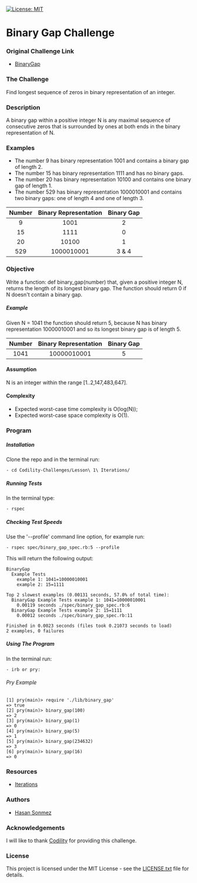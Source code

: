 [![License: MIT](https://img.shields.io/badge/License-MIT-yellow.svg)](LICENSE.txt)

# Binary Gap Challenge

### Original Challenge Link
- [BinaryGap](https://codility.com/programmers/lessons/1-iterations/binary_gap/)

### The Challenge

Find longest sequence of zeros in binary representation of an integer.

### Description

A binary gap within a positive integer N is any maximal sequence of consecutive zeros that is surrounded by ones at both ends in the binary representation of N.

### Examples

- The number 9 has binary representation 1001 and contains a binary gap of length 2.
- The number 15 has binary representation 1111 and has no binary gaps.
- The number 20 has binary representation 10100 and contains one binary gap of length 1.
- The number 529 has binary representation 1000010001 and contains two binary gaps: one of length 4 and one of length 3.

Number  | Binary Representation | Binary Gap
:-------------: | :------------------------------:	| :-------------: |
9 | 1001 | 2
15 | 1111 | 0
20 | 10100 | 1
529 | 1000010001 | 3 & 4

### Objective
Write a function: def binary_gap(number) that, given a positive integer N, returns the length of its longest binary gap. The function should return 0 if N doesn't contain a binary gap.

##### Example

Given N = 1041 the function should return 5, because N has binary representation 10000010001 and so its longest binary gap is of length 5.

Number  | Binary Representation | Binary Gap
:-------------: | :------------------------------:	| :-------------: |
1041 | 10000010001 | 5

#### Assumption

N is an integer within the range [1..2,147,483,647].

#### Complexity

- Expected worst-case time complexity is O(log(N));
- Expected worst-case space complexity is O(1).

### Program

##### Installation
Clone the repo and in the terminal run:
```
- cd Codility-Challenges/Lesson\ 1\ Iterations/
```

##### Running Tests
In the terminal type:
```
- rspec
```

##### Checking Test Speeds
Use the '--profile' command line option, for example run:

```
- rspec spec/binary_gap_spec.rb:5 --profile
```

This will return the following output:

```
BinaryGap
  Example Tests
    example 1: 1041=10000010001
    example 2: 15=1111

Top 2 slowest examples (0.00131 seconds, 57.0% of total time):
  BinaryGap Example Tests example 1: 1041=10000010001
    0.00119 seconds ./spec/binary_gap_spec.rb:6
  BinaryGap Example Tests example 2: 15=1111
    0.00012 seconds ./spec/binary_gap_spec.rb:11

Finished in 0.0023 seconds (files took 0.21073 seconds to load)
2 examples, 0 failures
```

##### Using The Program
In the terminal run:

```
- irb or pry:
```

###### Pry Example
```
[1] pry(main)> require './lib/binary_gap'
=> true
[2] pry(main)> binary_gap(100)
=> 2
[3] pry(main)> binary_gap(1)
=> 0
[4] pry(main)> binary_gap(5)
=> 1
[5] pry(main)> binary_gap(234632)
=> 3
[6] pry(main)> binary_gap(16)
=> 0
```

### Resources
- [Iterations](https://codility.com/media/train/Iterations.pdf)

### Authors
- [Hasan Sonmez](https://github.com/UltimateCoder00)

### Acknowledgements
I will like to thank [Codility](https://codility.com/programmers/) for providing this challenge.

### License

This project is licensed under the MIT License - see the [LICENSE.txt](LICENSE.txt) file for details.
